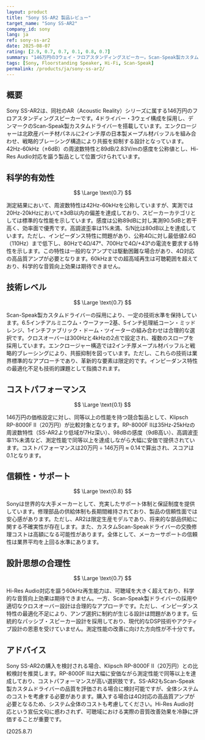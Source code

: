 ```yaml
---
layout: product
title: "Sony SS-AR2 製品レビュー"
target_name: "Sony SS-AR2"
company_id: sony
lang: ja
ref: sony-ss-ar2
date: 2025-08-07
rating: [2.9, 0.7, 0.7, 0.1, 0.8, 0.7]
summary: "146万円の3ウェイ・フロアスタンディングスピーカー。Scan-Speak製カスタムドライバーと日本製メープル材バッフルを採用していますが、同等性能の競合機種と比較してコストパフォーマンスが低い製品です。"
tags: [Sony, Floorstanding Speaker, Hi-Fi, Scan-Speak]
permalink: /products/ja/sony-ss-ar2/
---
```


## 概要

Sony SS-AR2は、同社のAR（Acoustic Reality）シリーズに属する146万円のフロアスタンディングスピーカーです。4ドライバー・3ウェイ構成を採用し、デンマークのScan-Speak製カスタムドライバーを搭載しています。エンクロージャーは北欧産バーチ材パネルに2インチ厚の日本製メープル材バッフルを組み合わせ、戦略的ブレーシング構造により共振を抑制する設計となっています。42Hz-60kHz（±6dB）の周波数特性と89dB/2.83V/mの感度を公称値とし、Hi-Res Audio対応を謳う製品として位置づけられています。

## 科学的有効性

$$ \Large \text{0.7} $$

測定結果において、周波数特性は42Hz-60kHzを公称していますが、実測では20Hz-20kHzにおいて±3dB以内の偏差を達成しており、スピーカーカテゴリとしては標準的な性能を示しています。感度は公称89dBに対し実測90.5dBと若干高く、効率面で優秀です。高調波歪率は1%未満、S/N比は80dB以上を達成しています。ただし、インピーダンス特性に問題があり、公称4Ωに対し最低値2.6Ω（110Hz）まで低下し、80Hzで4Ω/47°、700Hzで4Ω/+43°の電流を要求する特性を示します。この特性は一般的なアンプでは駆動困難な場合があり、4Ω対応の高品質アンプが必要となります。60kHzまでの超高域再生は可聴範囲を超えており、科学的な音質向上効果は期待できません。

## 技術レベル

$$ \Large \text{0.7} $$

Scan-Speak製カスタムドライバーの採用により、一定の技術水準を保持しています。6.5インチアルミニウム・ウーファー2基、5インチ処理紙コーン・ミッドレンジ、1インチファブリック・ドーム・ツイーターの組み合わせは合理的な選択です。クロスオーバーは300Hzと4kHzの2点で設定され、複数のスロープを採用しています。エンクロージャー構造では2インチ厚メープル材バッフルと戦略的ブレーシングにより、共振抑制を図っています。ただし、これらの技術は業界標準的なアプローチであり、革新的な要素は限定的です。インピーダンス特性の最適化不足も技術的課題として指摘されます。

## コストパフォーマンス

$$ \Large \text{0.1} $$

146万円の価格設定に対し、同等以上の性能を持つ競合製品として、Klipsch RP-8000F II（20万円）が比較対象となります。RP-8000F IIは35Hz-25kHzの周波数特性（SS-AR2より低域が7Hz深い）、98dBの感度（9dB高い）、高調波歪率1%未満など、測定性能で同等以上を達成しながら大幅に安価で提供されています。コストパフォーマンスは20万円 ÷ 146万円 ≈ 0.14で算出され、スコアは0.1となります。

## 信頼性・サポート

$$ \Large \text{0.8} $$

Sonyは世界的な大手メーカーとして、充実したサポート体制と保証制度を提供しています。修理部品の供給体制も長期間維持されており、製品の信頼性面では安心感があります。ただし、AR2は限定生産モデルであり、将来的な部品供給に関する不確実性が存在します。また、カスタムScan-Speakドライバーの交換修理コストは高額になる可能性があります。全体として、メーカーサポートの信頼性は業界平均を上回る水準にあります。

## 設計思想の合理性

$$ \Large \text{0.7} $$

Hi-Res Audio対応を謳う60kHz再生能力は、可聴域を大きく超えており、科学的な音質向上効果は期待できません。一方、Scan-Speak製ドライバーの採用や適切なクロスオーバー設計は合理的なアプローチです。ただし、インピーダンス特性の最適化不足により、アンプ選択に制約が生じる設計は問題があります。伝統的なパッシブ・スピーカー設計を採用しており、現代的なDSP技術やアクティブ設計の恩恵を受けていません。測定性能の改善に向けた方向性が不十分です。

## アドバイス

Sony SS-AR2の購入を検討される場合、Klipsch RP-8000F II（20万円）との比較検討を推奨します。RP-8000F IIは大幅に安価ながら測定性能で同等以上を達成しており、コストパフォーマンスが高い選択肢です。SS-AR2もScan-Speak製カスタムドライバーの品質を評価される場合に検討可能ですが、全体システムのコストを考慮する必要があります。購入する場合は4Ω対応の高品質アンプが必要となるため、システム全体のコストも考慮してください。Hi-Res Audio対応という宣伝文句に惑わされず、可聴域における実際の音質改善効果を冷静に評価することが重要です。

(2025.8.7)
